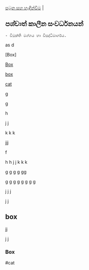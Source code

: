 [පටුන සහ හැඳින්වීම](/index.md) |

## පශ්චාත් කාලීන සංවර්ධනයන්

	- විමුක්ති මග්ගය හා විසුද්ධිමාර්ගය.


 as
 d

[Box]

[Box](#Box)

[box](#box)


[cat](#cat)

 
 g

 g

 h

 j
 j

 k
 k
 k


 jjj


 f

 h
 h
 j
 j
 k
 k
 k


 g
 g
 g
 g
 gg

 g
 g
 g
 g
 g
 g
 g
 g

 j
 j
 j

 j
 j
## box

 jj

 j
 j

### Box

#cat
